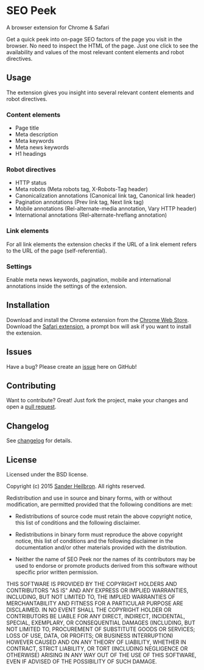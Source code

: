 # SEO Peek
A browser extension for Chrome &amp; Safari

Get a quick peek into on-page SEO factors of the page you visit in the browser. No need to inspect the HTML of the page. Just one click to see the availability and values of the most relevant content elements and robot directives.

## Usage
The extension gives you insight into several relevant content elements and robot directives.

### Content elements
* Page title
* Meta description
* Meta keywords
* Meta news keywords
* H1 headings


### Robot directives
* HTTP status
* Meta robots (Meta robots tag, X-Robots-Tag header)
* Canonicalization annotations (Canonical link tag, Canonical link header)
* Pagination annotations (Prev link tag, Next link tag)
* Mobile annotations (Rel-alternate-media annotation, Vary HTTP header)
* International annotations (Rel-alternate-hreflang annotation)

### Link elements
For all link elements the extension checks if the URL of a link element refers to the URL of the page (self-referential).

### Settings
Enable meta news keywords, pagination, mobile and international annotations inside the settings of the extension.


## Installation
Download and install the Chrome extension from the [Chrome Web Store][1]. Download the [Safari extension][2], a prompt box will ask if you want to install the extension.

## Issues
Have a bug? Please create an [issue][3] here on GitHub!

## Contributing
Want to contribute? Great! Just fork the project, make your changes and open a [pull request][4].

## Changelog
See [changelog][6] for details.

## License
Licensed under the BSD license.

Copyright (c) 2015 [Sander Heilbron][5].
All rights reserved.

Redistribution and use in source and binary forms, with or without
modification, are permitted provided that the following conditions are met:

* Redistributions of source code must retain the above copyright notice, this
  list of conditions and the following disclaimer.

* Redistributions in binary form must reproduce the above copyright notice,
  this list of conditions and the following disclaimer in the documentation
  and/or other materials provided with the distribution.

* Neither the name of SEO Peek nor the names of its
  contributors may be used to endorse or promote products derived from
  this software without specific prior written permission.

THIS SOFTWARE IS PROVIDED BY THE COPYRIGHT HOLDERS AND CONTRIBUTORS "AS IS"
AND ANY EXPRESS OR IMPLIED WARRANTIES, INCLUDING, BUT NOT LIMITED TO, THE
IMPLIED WARRANTIES OF MERCHANTABILITY AND FITNESS FOR A PARTICULAR PURPOSE ARE
DISCLAIMED. IN NO EVENT SHALL THE COPYRIGHT HOLDER OR CONTRIBUTORS BE LIABLE
FOR ANY DIRECT, INDIRECT, INCIDENTAL, SPECIAL, EXEMPLARY, OR CONSEQUENTIAL
DAMAGES (INCLUDING, BUT NOT LIMITED TO, PROCUREMENT OF SUBSTITUTE GOODS OR
SERVICES; LOSS OF USE, DATA, OR PROFITS; OR BUSINESS INTERRUPTION) HOWEVER
CAUSED AND ON ANY THEORY OF LIABILITY, WHETHER IN CONTRACT, STRICT LIABILITY,
OR TORT (INCLUDING NEGLIGENCE OR OTHERWISE) ARISING IN ANY WAY OUT OF THE USE
OF THIS SOFTWARE, EVEN IF ADVISED OF THE POSSIBILITY OF SUCH DAMAGE.

[1]: https://chrome.google.com/webstore/detail/seo-peek/lkkpfhgjmocgneajknedjhodkjkkclod
[2]: http://extensions.sanderheilbron.nl/safari/seo-peek.safariextz
[3]: https://github.com/sanderheilbron/seo-peek/issues
[4]: https://github.com/sanderheilbron/seo-peek/pulls
[5]: http://www.sanderheilbron.nl
[6]: https://github.com/sanderheilbron/seo-peek/blob/master/CHANGELOG.md
